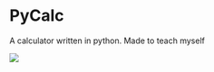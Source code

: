 # PyCalc
A calculator written in python. Made to teach myself

<img src='https://lh3.googleusercontent.com/vyPwm9NcTYrvIDaaBy8-uO317ugeOCrNRilbObZIOINFVfIiEfdIDBtesK6q5KoYUs8stHVErv9lk-EZ9PmOnBq54WDUbHL884C1_IAQI2lkS7Iy5JF2prSrl-rwbNrEHWL_tXxko8yq38suMQLP54e8T7FlmqDfM56pR6u7aLeXIs-iHvUNYJ6ZUYpFmDE2io1DXVMbVdPd-d6dRjTBPlJJ2VCZtrEvmtXnJXnxXUgAOjPBT4smAWTi9BCpKVpmwCqH4zmUau5ZOLSkePzbDkerbgpKN8REh1p33wP2yfrsmssLrO2cDEThJ4vqQXYavu7VF0Yy5TMgenOLzfgdVFnBQA_sYkc3hrYKJMRtcDXzKp4G_rkO06X14kKd95d25tmrBbePpInLn0nwf_x30rq2s8J3xbvWS_-LXGHEUlcTyo0ZyHxDSpY9ikxMI8BIW9xsX8zAbl3uNiT3yQbmFLVoqm5R5DXnP1Ljh4uM7fJD0Op1M_Ea_vL_35fXc0f7oa6eGyV9PdrFaMthO5zSj95gfh79dNVKaeUiSnF0eUZkUZihYyOtFS0SNw8p8ilnJC68lP6WkhRe-eNXvbXW2o451ENf2FPQ0KDytDOHxhyqYfIGXHh-F6agr6V7PrOtk3f5EzS9Zmf3T0SmR0VEMzD95IAr542m2-SbBGi2stfPvNpXiUDxoXhwb22bRAaqAn8DU4jiejsPznRroetnhgrClw=w320-h512-no?authuser=0'>
